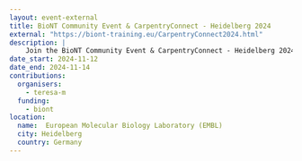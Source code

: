 ```yaml
---
layout: event-external
title: BioNT Community Event & CarpentryConnect - Heidelberg 2024
external: "https://biont-training.eu/CarpentryConnect2024.html"
description: | 
    Join the BioNT Community Event & CarpentryConnect - Heidelberg 2024. In November, the Carpentries and other learning communities will meet to network and collaborate during this 3-day event. The theme of this year's event is: Community-led Training Beyond Academia.
date_start: 2024-11-12
date_end: 2024-11-14
contributions:
  organisers:
    - teresa-m
  funding:
    - biont
location:
  name:  European Molecular Biology Laboratory (EMBL)
  city: Heidelberg
  country: Germany
---
```

